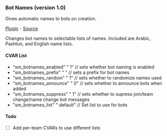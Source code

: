 ### Bot Names (version 1.0)
Gives automatic names to bots on creation.

[Plugin](plugins/botnames.smx?raw=true) - [Source](scripting/botnames.sp)

Changes bot names to selectable lists of names. Included are Arabic, Pashtun, and English name lists.

#### CVAR List
 * "sm_botnames_enabled" " 1" // sets whether bot naming is enabled
 * "sm_botnames_prefix" " " // sets a prefix for bot names 
 * "sm_botnames_random" " 1" // sets whether to randomize names used
 * "sm_botnames_announce" " 0" // sets whether to announce bots when added
 * "sm_botnames_suppress" " 1" // sets whether to supress join/team change/name change bot messages
 * "sm_botnames_list" " default" // Set list to use for bots

#### Todo
 * [ ] Add per-team CVARs to use different lists

